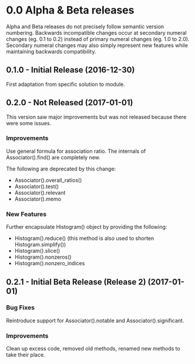 # 0.0 Alpha & Beta releases
Alpha and Beta releases do not precisely follow semantic version numbering. Backwards incompatible changes occur at secondary numeral changes (eg. 0.1 to 0.2) instead of primary numeral changes (eg. 1.0 to 2.0). Secondary numeral changes may also simply represent new features while maintaining backwards compatibility.

## 0.1.0 - Initial Release (2016-12-30)
First adaptation from specific solution to module.

## 0.2.0 - Not Released (2017-01-01)
This version saw major improvements but was not released because there were some issues.
### Improvements
Use general formula for association ratio. The internals of Associator().find() are completely new.

The following are deprecated by this change:
- Associator().overall_ratios()
- Associator().test()
- Associator().relevant
- Associator().memo

### New Features
Further encapsulate Histogram() object by providing the following:
- Histogram().reduce() (this method is also used to shorten Histogram.simplify())
- Histogram().slice()
- Histogram().nonzeros()
- Histogram().nonzero_indices

## 0.2.1 - Initial Beta Release (Release 2) (2017-01-01)
### Bug Fixes
Reintroduce support for Associator().notable and Associator().significant.
### Improvements
Clean up excess code, removed old methods, renamed new methods to take their place.